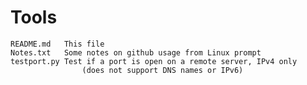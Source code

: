 # Tools

    README.md	This file
    Notes.txt	Some notes on github usage from Linux prompt
    testport.py	Test if a port is open on a remote server, IPv4 only
                    (does not support DNS names or IPv6)
